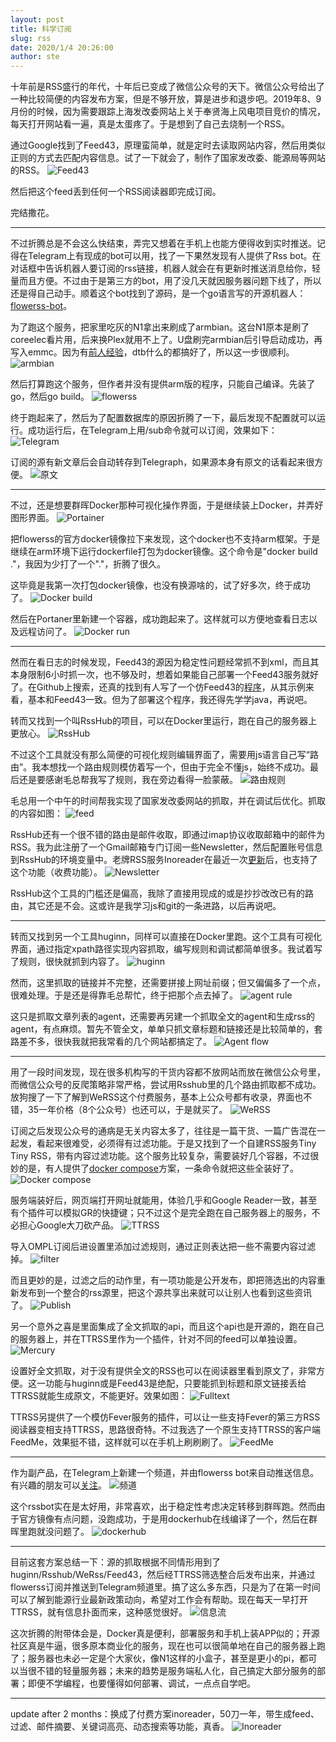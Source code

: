 ```yaml
---
layout: post
title: 科学订阅
slug: rss
date: 2020/1/4 20:26:00
author: ste
---
```


十年前是RSS盛行的年代，十年后已变成了微信公众号的天下。微信公众号给出了一种比较简便的内容发布方案，但是不够开放，算是进步和退步吧。2019年8、9月份的时候，因为需要跟踪上海发改委网站上关于奉贤海上风电项目竞价的情况，每天打开网站看一遍，真是太蛋疼了。于是想到了自己去烧制一个RSS。

通过Google找到了Feed43，原理蛮简单，就是定时去读取网站内容，然后用类似正则的方式去匹配内容信息。试了一下就会了，制作了国家发改委、能源局等网站的RSS。
![Feed43](./images/feed43.png)

然后把这个feed丢到任何一个RSS阅读器即完成订阅。

完结撒花。

---

不过折腾总是不会这么快结束，弄完又想着在手机上也能方便得收到实时推送。记得在Telegram上有现成的bot可以用，找了一下果然发现有人提供了Rss bot。在对话框中告诉机器人要订阅的rss链接，机器人就会在有更新时推送消息给你，轻量而且方便。不过由于是第三方的bot，用了没几天就因服务器问题下线了，所以还是得自己动手。顺着这个bot找到了源码，是一个go语言写的开源机器人：[flowerss-bot](https://github.com/indes/flowerss-bot)。

为了跑这个服务，把家里吃灰的N1拿出来刷成了armbian。这台N1原本是刷了coreelec看片用，后来换Plex就用不上了。U盘刷完armbian后引导启动成功，再写入emmc。因为有[前人经验](https://yuerblog.cc/2019/10/23/%E6%96%90%E8%AE%AFn1-%E5%AE%8C%E7%BE%8E%E5%88%B7%E6%9C%BAarmbian%E6%95%99%E7%A8%8B/)，dtb什么的都搞好了，所以这一步很顺利。
![armbian](./images/armbian.jpg)

然后打算跑这个服务，但作者并没有提供arm版的程序，只能自己编译。先装了go，然后go build。
![flowerss](./images/flowerss.jpg)

终于跑起来了，然后为了配置数据库的原因折腾了一下，最后发现不配置就可以运行。成功运行后，在Telegram上用/sub命令就可以订阅，效果如下：
![Telegram](./images/telegram.jpg)

订阅的源有新文章后会自动转存到Telegraph，如果源本身有原文的话看起来很方便。
![原文](./images/full-text.jpg)

---

不过，还是想要群晖Docker那种可视化操作界面，于是继续装上Docker，并弄好图形界面。
![Portainer](./images/portainer.jpg)

把flowerss的官方docker镜像拉下来发现，这个docker也不支持arm框架。于是继续在arm环境下运行dockerfile打包为docker镜像。这个命令是"docker build ."，我因为少打了一个"."，折腾了很久。

这毕竟是我第一次打包docker镜像，也没有换源啥的，试了好多次，终于成功了。
![Docker build](./images/docker-build.png)

然后在Portaner里新建一个容器，成功跑起来了。这样就可以方便地查看日志以及远程访问了。
![Docker run](./images/docker-run.png)

---

然而在看日志的时候发现，Feed43的源因为稳定性问题经常抓不到xml，而且其本身限制6小时抓一次，也不够及时，想着如果能自己部署一个Feed43服务就好了。在Github上搜索，还真的找到有人写了一个仿Feed43的[程序](https://github.com/t812206236/rss_push2)，从其示例来看，基本和Feed43一致。但为了部署这个程序，我还得先学学java，再说吧。

转而又找到一个叫RssHub的项目，可以在Docker里运行，跑在自己的服务器上更放心。
![RssHub](./images/rsshub.png)

不过这个工具就没有那么简便的可视化规则编辑界面了，需要用js语言自己写“路由”。我本想找一个路由规则模仿着写一个，但由于完全不懂js，始终不成功。最后还是要感谢毛总帮我写了规则，我在旁边看得一脸蒙蔽。
![路由规则](./images/router.png)

毛总用一个中午的时间帮我实现了国家发改委网站的抓取，并在调试后优化。抓取的内容如图：
![feed](./images/feed.png)

RssHub还有一个很不错的路由是邮件收取，即通过imap协议收取邮箱中的邮件为RSS。我为此注册了一个Gmail邮箱专门订阅一些Newsletter，然后配置账号信息到RssHub的环境变量中。老牌RSS服务Inoreader在最近一次[更新](https://sspai.com/post/58690)后，也支持了这个功能（收费功能）。
![Newsletter](./images/newsletter.png)

RssHub这个工具的门槛还是偏高，我除了直接用现成的或是抄抄改改已有的路由，其它还是不会。这或许是我学习js和git的一条进路，以后再说吧。

---

转而又找到另一个工具huginn，同样可以直接在Docker里跑。这个工具有可视化界面，通过指定xpath路径实现内容抓取，编写规则和调试都简单很多。我试着写了规则，很快就抓到内容了。
![huginn](./images/huginn.png)

然而，这里抓取的链接并不完整，还需要拼接上网址前缀；但又偏偏多了一个点，很难处理。于是还是得靠毛总帮忙，终于把那个点去掉了。
![agent rule](./images/agent.png)

这只是抓取文章列表的agent，还需要再另建一个抓取全文的agent和生成rss的agent，有点麻烦。暂先不管全文，单单只抓文章标题和链接还是比较简单的，套路差不多，很快我就把我常看的几个网站都搞定了。
![Agent flow](./images/Agent-flow.png)

---

用了一段时间发现，现在很多机构写的干货内容都不放网站而放在微信公众号里，而微信公众号的反爬策略非常严格，尝试用Rsshub里的几个路由抓取都不成功。放狗搜了一下了解到WeRSS这个付费服务，基本上公众号都有收录，界面也不错，35一年价格（8个公众号）也还可以，于是就买了。
![WeRSS](./images/werss.png)

订阅之后发现公众号的通病是无关内容太多了，往往是一篇干货、一篇广告混在一起发，看起来很难受，必须得有过滤功能。于是又找到了一个自建RSS服务Tiny Tiny RSS，带有内容过滤功能。这个服务比较复杂，需要装好几个容器，不过很妙的是，有人提供了[docker compose](https://github.com/HenryQW/Awesome-TTRSS/blob/master/docker-compose.yml)方案，一条命令就把这些全装好了。
![Docker compose](./images/docker-compose.jpg)

服务端装好后，网页端打开网址就能用，体验几乎和Google Reader一致，甚至有个插件可以模拟GR的快捷键；只不过这个是完全跑在自己服务器上的服务，不必担心Google大刀砍产品。
![TTRSS](./images/TTRSS.png)

导入OMPL订阅后进设置里添加过滤规则，通过正则表达把一些不需要内容过滤掉。
![filter](./images/filter.png)

而且更妙的是，过滤之后的动作里，有一项功能是公开发布，即把筛选出的内容重新发布到一个整合的rss源里，把这个源共享出来就可以让别人也看到这些资讯了。
![Publish](./images/publish.png)

另一个意外之喜是里面集成了全文抓取的api，而且这个api也是开源的，跑在自己的服务器上，并在TTRSS里作为一个插件，针对不同的feed可以单独设置。
![Mercury](./images/Mercury.png)

设置好全文抓取，对于没有提供全文的RSS也可以在阅读器里看到原文了，非常方便。这一功能与huginn或是Feed43是绝配，只要能抓到标题和原文链接丢给TTRSS就能生成原文，不能更好。效果如图：
![Fulltext](./images/fulltext.png)

TTRSS另提供了一个模仿Fever服务的插件，可以让一些支持Fever的第三方RSS阅读器变相支持TTRSS，思路很奇特。不过我选了一个原生支持TTRSS的客户端FeedMe，效果挺不错，这样就可以在手机上刷刷刷了。
![FeedMe](./images/FeedMe.jpg)

---

作为副产品，在Telegram上新建一个频道，并由flowerss bot来自动推送信息。有兴趣的朋友可以[关注](https://t.me/china_policy)。
![频道](./images/channel.png)

这个rssbot实在是太好用，非常喜欢，出于稳定性考虑决定转移到群晖跑。然而由于官方镜像有点问题，没跑成功，于是用dockerhub在线编译了一个，然后在群晖里跑就没问题了。
![dockerhub](./images/dockerhub.png)

---

目前这套方案总结一下：源的抓取根据不同情形用到了huginn/Rsshub/WeRss/Feed43，然后经TTRSS筛选整合后发布出来，并通过flowerss订阅并推送到Telegram频道里。搞了这么多东西，只是为了在第一时间可以了解到能源行业最新政策动向，希望对工作会有帮助。现在每天一早打开TTRSS，就有信息扑面而来，这种感觉很好。
![信息流](./images/flow.jpg)

这次折腾的附带体会是，Docker真是便利，部署服务和手机上装APP似的；开源社区真是牛逼，很多原本商业化的服务，现在也可以很简单地在自己的服务器上跑了；服务器也未必一定是个大家伙，像N1这样的小盒子，甚至是更小的pi，都可以当很不错的轻量服务器；未来的趋势是服务端私人化，自己搞定大部分服务的部署；即便不学编程，也要懂得如何部署、调试，一点点自学吧。

---

update after 2 months：换成了付费方案inoreader，50刀一年，带生成feed、过滤、邮件摘要、关键词高亮、动态搜索等功能，真香。
![Inoreader](./images/inoreader.png)